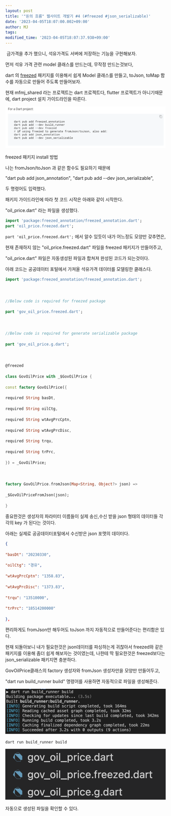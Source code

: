 ```yaml
---
layout: post
title: '"돈의 흐름" 웹사이트 개발기 #4 (#freezed #json_serializable)'
date: '2023-04-05T18:07:00.002+09:00'
author: MJ
tags:
modified_time: '2023-04-05T18:07:37.938+09:00'
---
```

 금가격을 추가 했으니, 석유가격도 서버에 저장하는 기능을 구현해보자.

먼저 석유 가격 관련 model 클래스를 만드는데, 무작정 만드는것보다,

dart 의 [freezed](https://pub.dev/packages/freezed) 패키지를 이용해서 쉽게 Model 클래스를 만들고, toJson, toMap 함수를 자동으로 만들어 주도록 만들어보자.

  

현재 mfmj_shared 라는 프로젝트는 dart 프로젝트다, flutter 프로젝트가 아니기때문에, dart project 설치 가이드라인을 따른다.

![](/assets/images/2023/04/05/1.png)

freezed 패키지 install 방법

  

나는 fromJson/toJson 과 같은 함수도 필요하기 때문에

"dart pub add json_annotation", "dart pub add --dev json_serializable",

두 명령어도 입력했다.

  

  

패키지 가이드라인에 따라 첫 코드 시작은 아래와 같이 시작한다.

  

"oil_price.dart" 라는 파일을 생성했다.

```dart
import 'package:freezed_annotation/freezed_annotation.dart';
part 'oil_price.freezed.dart';
```
```part 'oil_price.freezed.dart';``` 에서 알수 있듯이 내가 어느정도 모양만 갖추면은,

현재 존재하지 않는 "oil_price.freezed.dart" 파일을 freezed 패키지가 만들어주고,

"oil_price.dart" 파일은 자동생성된 파일과 합쳐져 완성된 코드가 되는것이다.

  

아래 코드는 공공데이터 포털에서 가져올 석유가격 데이터를 모델링한 클래스다.

```dart
import 'package:freezed_annotation/freezed_annotation.dart';

  

//Below code is required for freezed package

part 'gov_oil_price.freezed.dart';

  

//Below code is required for generate serializable package

part 'gov_oil_price.g.dart';

  

@freezed

class GovOilPrice with _$GovOilPrice {

const factory GovOilPrice({

required String basDt,

required String oilCtg,

required String wtAvgPrcCptn,

required String wtAvgPrcDisc,

required String trqu,

required String trPrc,

}) = _GovOilPrice;

  

factory GovOilPrice.fromJson(Map<String, Object?> json) =>

_$GovOilPriceFromJson(json);

}

```



중요한것은 생성자의 파라미터 이름들이 실제 송신,수신 받을 json 형태의 데이터들 각각의 key 가 된다는 것이다.

아래는 실제로 공공데이터포털에서 수신받은 json 포맷의 데이터다.

```json
{

"basDt": "20230330",

"oilCtg": "경유",

"wtAvgPrcCptn": "1358.83",

"wtAvgPrcDisc": "1373.83",

"trqu": "13510000",

"trPrc": "18514200000"

},
```



편리하게도 fromJson만 해두어도 toJson 까지 자동적으로 만들어준다는 편리함은 있다.

현재 되돌아보니 내가 필요한것은 json데이터를 파싱하는게 귀찮아서 freezed와 같은 패키지를 이용해 좀더 쉽게 해보자는 것이였는데, 나한테 딱 필요한것은 freezed보다는 json_serializable 패키지면 충분하다.

  

GovOilPrice클래스의 factory 생성자와 fromJson 생성자만을 모양만 만들어두고,

"dart run build_runner build" 명령어를 사용하면 자동적으로 파일을 생성해준다.

![](/assets/images/2023/04/05/2.png)

```shell
dart run build_runner build
```

  
![](/assets/images/2023/04/05/3.png)

자동으로 생성된 파일을 확인할 수 있다.